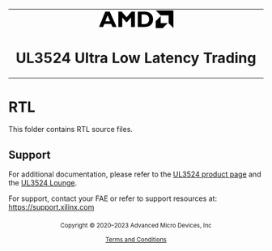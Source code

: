 <table class="sphinxhide" width="100%">
 <tr width="100%">
    <td align="center"><img src="https://raw.githubusercontent.com/Xilinx/Image-Collateral/main/xilinx-logo.png" width="30%"/><h1>UL3524 Ultra Low Latency Trading</h1>
    </td>
 </tr>
</table>

# RTL

This folder contains RTL source files.


## Support

For additional documentation, please refer to the [UL3524 product page](https://www.xilinx.com/products/boards-and-kits/alveo/ul3524.html) and the [UL3524 Lounge](https://www.xilinx.com/member/ull-ea.html).

For support, contact your FAE or refer to support resources at: <https://support.xilinx.com>

<p class="sphinxhide" align="center"><sub>Copyright © 2020–2023 Advanced Micro Devices, Inc</sub></p>

<p class="sphinxhide" align="center"><sup><a href="https://www.amd.com/en/corporate/copyright">Terms and Conditions</a></sup></p>
